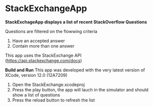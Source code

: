 # StackExchangeApp

**StackExchageApp displays a list of recent StackOverflow Questions**

Questions are filtered on the flowwing criteria

1. Have an accepted answer
2. Contain more than one answer

This app uses the StackExchange API (https://api.stackexchange.com/docs)


**Build and Run**
This app was developed with the very latest version of XCode, version 12.0 (12A7209)
1. Open the StackExchange.xcodeproj
2. Press the play button, the app will lauch in the simulator and should show a list of questions
3. Press the reload button to refresh the list
